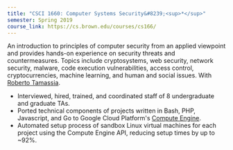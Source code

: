 ```yaml
---
title: "CSCI 1660: Computer Systems Security&#8239;<sup>*</sup>"
semester: Spring 2019
course_link: https://cs.brown.edu/courses/cs166/
---
```


An introduction to principles of computer security from an applied viewpoint and provides hands-on experience on security threats and countermeasures. Topics include cryptosystems, web security, network security, malware, code execution vulnerabilities, access control, cryptocurrencies, machine learning, and human and social issues. With [Roberto Tamassia](http://cs.brown.edu/people/rtamassi/).

* Interviewed, hired, trained, and coordinated staff of 8 undergraduate and graduate TAs.
* Ported technical components of projects written in Bash, PHP, Javascript, and Go to Google Cloud Platform's [Compute Engine](https://cloud.google.com/compute/).
* Automated setup process of sandbox Linux virtual machines for each project using the Compute Engine API, reducing setup times by up to ~92%.
